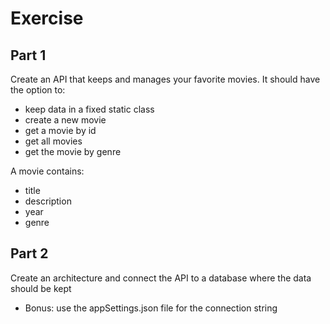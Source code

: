 # Exercise

## Part 1

Create an API that keeps and manages your favorite movies. It should have the option to:

* keep data in a fixed static class
* create a new movie
* get a movie by id
* get all movies
* get the movie by genre

A movie contains:

* title
* description
* year
* genre

## Part 2

Create an architecture and connect the API to a database where the data should be kept

* Bonus: use the appSettings.json file for the connection string

